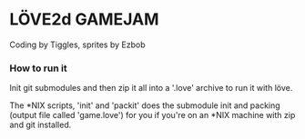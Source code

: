 

# LÖVE2d GAMEJAM

Coding by Tiggles, sprites by Ezbob

### How to run it

Init git submodules and then zip it all into a '.love' archive to run it with löve.

The \*NIX scripts, 'init' and 'packit' does the submodule init and packing (output file called 'game.love') for you if you're on an \*NIX machine with zip and git installed.

